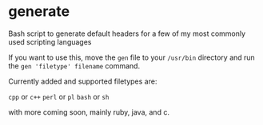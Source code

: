 generate
========

Bash script to generate default headers for a few of my most commonly used scripting languages


If you want to use this, move the `gen` file to your `/usr/bin` directory and run
the `gen 'filetype' filename` command.

Currently added and supported filetypes are:

`cpp` or `c++`
`perl` or `pl`
`bash` or `sh`

with more coming soon, mainly ruby, java, and c.
